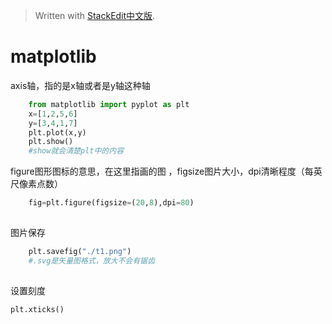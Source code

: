 > Written with [StackEdit中文版](https://stackedit.cn/).

# matplotlib

axis轴，指的是x轴或者是y轴这种轴

```python
	from matplotlib import pyplot as plt
	x=[1,2,5,6]
	y=[3,4,1,7]
	plt.plot(x,y)
	plt.show()
	#show就会清楚plt中的内容
```  
figure图形图标的意思，在这里指画的图 ，figsize图片大小，dpi清晰程度（每英尺像素点数）
```python
	fig=plt.figure(figsize=(20,8),dpi=80)
	
```  
图片保存
```python
	plt.savefig("./t1.png")
	#.svg是矢量图格式，放大不会有锯齿
	
```  
设置刻度
```python
plt.xticks()
```
<!--stackedit_data:
eyJoaXN0b3J5IjpbMTg0NzUyMTcxOCw2ODAzODAzMTIsMTY3Nz
A3NTY0MywtMjEzMzU1MjUzMCw2MjA5ODU0MDAsNTc4MjkwNDks
LTE4ODQ5MDE0MTQsNTc4MjkwNDldfQ==
-->